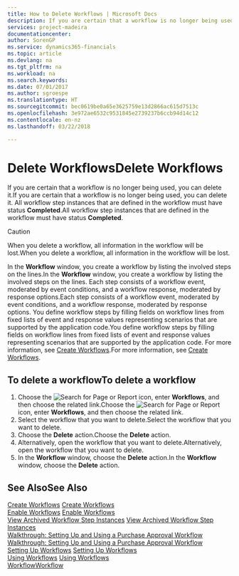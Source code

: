 ```yaml
---
title: How to Delete Workflows | Microsoft Docs
description: If you are certain that a workflow is no longer being used, you can delete it. All workflow step instances that are defined in the workflow must have status **Completed**.
services: project-madeira
documentationcenter: 
author: SorenGP
ms.service: dynamics365-financials
ms.topic: article
ms.devlang: na
ms.tgt_pltfrm: na
ms.workload: na
ms.search.keywords: 
ms.date: 07/01/2017
ms.author: sgroespe
ms.translationtype: HT
ms.sourcegitcommit: bec0619be0a65e3625759e13d2866ac615d7513c
ms.openlocfilehash: 3e972ae6532c9531845e2739237b6ccb94d14c12
ms.contentlocale: en-nz
ms.lasthandoff: 03/22/2018

---
```

# <a name="delete-workflows"></a><span data-ttu-id="92279-104">Delete Workflows</span><span class="sxs-lookup"><span data-stu-id="92279-104">Delete Workflows</span></span>
<span data-ttu-id="92279-105">If you are certain that a workflow is no longer being used, you can delete it.</span><span class="sxs-lookup"><span data-stu-id="92279-105">If you are certain that a workflow is no longer being used, you can delete it.</span></span> <span data-ttu-id="92279-106">All workflow step instances that are defined in the workflow must have status **Completed**.</span><span class="sxs-lookup"><span data-stu-id="92279-106">All workflow step instances that are defined in the workflow must have status **Completed**.</span></span>  

> [!CAUTION]  
>  <span data-ttu-id="92279-107">When you delete a workflow, all information in the workflow will be lost.</span><span class="sxs-lookup"><span data-stu-id="92279-107">When you delete a workflow, all information in the workflow will be lost.</span></span>  

 <span data-ttu-id="92279-108">In the **Workflow** window, you create a workflow by listing the involved steps on the lines.</span><span class="sxs-lookup"><span data-stu-id="92279-108">In the **Workflow** window, you create a workflow by listing the involved steps on the lines.</span></span> <span data-ttu-id="92279-109">Each step consists of a workflow event, moderated by event conditions, and a workflow response, moderated by response options.</span><span class="sxs-lookup"><span data-stu-id="92279-109">Each step consists of a workflow event, moderated by event conditions, and a workflow response, moderated by response options.</span></span> <span data-ttu-id="92279-110">You define workflow steps by filling fields on workflow lines from fixed lists of event and response values representing scenarios that are supported by the application code.</span><span class="sxs-lookup"><span data-stu-id="92279-110">You define workflow steps by filling fields on workflow lines from fixed lists of event and response values representing scenarios that are supported by the application code.</span></span> <span data-ttu-id="92279-111">For more information, see [Create Workflows](across-how-to-create-workflows.md).</span><span class="sxs-lookup"><span data-stu-id="92279-111">For more information, see [Create Workflows](across-how-to-create-workflows.md).</span></span>  

## <a name="to-delete-a-workflow"></a><span data-ttu-id="92279-112">To delete a workflow</span><span class="sxs-lookup"><span data-stu-id="92279-112">To delete a workflow</span></span>  
1.  <span data-ttu-id="92279-113">Choose the ![Search for Page or Report](media/ui-search/search_small.png "Search for Page or Report icon") icon, enter **Workflows**, and then choose the related link.</span><span class="sxs-lookup"><span data-stu-id="92279-113">Choose the ![Search for Page or Report](media/ui-search/search_small.png "Search for Page or Report icon") icon, enter **Workflows**, and then choose the related link.</span></span>  
2.  <span data-ttu-id="92279-114">Select the workflow that you want to delete.</span><span class="sxs-lookup"><span data-stu-id="92279-114">Select the workflow that you want to delete.</span></span>  
3.  <span data-ttu-id="92279-115">Choose the **Delete** action.</span><span class="sxs-lookup"><span data-stu-id="92279-115">Choose the **Delete** action.</span></span>  
4.  <span data-ttu-id="92279-116">Alternatively, open the workflow that you want to delete.</span><span class="sxs-lookup"><span data-stu-id="92279-116">Alternatively, open the workflow that you want to delete.</span></span>  
5.  <span data-ttu-id="92279-117">In the **Workflow** window, choose the **Delete** action.</span><span class="sxs-lookup"><span data-stu-id="92279-117">In the **Workflow** window, choose the **Delete** action.</span></span>  

## <a name="see-also"></a><span data-ttu-id="92279-118">See Also</span><span class="sxs-lookup"><span data-stu-id="92279-118">See Also</span></span>  
 <span data-ttu-id="92279-119">[Create Workflows](across-how-to-create-workflows.md) </span><span class="sxs-lookup"><span data-stu-id="92279-119">[Create Workflows](across-how-to-create-workflows.md) </span></span>  
 <span data-ttu-id="92279-120">[Enable Workflows](across-how-to-enable-workflows.md) </span><span class="sxs-lookup"><span data-stu-id="92279-120">[Enable Workflows](across-how-to-enable-workflows.md) </span></span>  
 <span data-ttu-id="92279-121">[View Archived Workflow Step Instances](across-how-to-view-archived-workflow-step-instances.md) </span><span class="sxs-lookup"><span data-stu-id="92279-121">[View Archived Workflow Step Instances](across-how-to-view-archived-workflow-step-instances.md) </span></span>  
 <span data-ttu-id="92279-122">[Walkthrough: Setting Up and Using a Purchase Approval Workflow](walkthrough-setting-up-and-using-a-purchase-approval-workflow.md) </span><span class="sxs-lookup"><span data-stu-id="92279-122">[Walkthrough: Setting Up and Using a Purchase Approval Workflow](walkthrough-setting-up-and-using-a-purchase-approval-workflow.md) </span></span>  
 <span data-ttu-id="92279-123">[Setting Up Workflows](across-set-up-workflows.md) </span><span class="sxs-lookup"><span data-stu-id="92279-123">[Setting Up Workflows](across-set-up-workflows.md) </span></span>  
 <span data-ttu-id="92279-124">[Using Workflows](across-use-workflows.md) </span><span class="sxs-lookup"><span data-stu-id="92279-124">[Using Workflows](across-use-workflows.md) </span></span>  
 [<span data-ttu-id="92279-125">Workflow</span><span class="sxs-lookup"><span data-stu-id="92279-125">Workflow</span></span>](across-workflow.md)   

